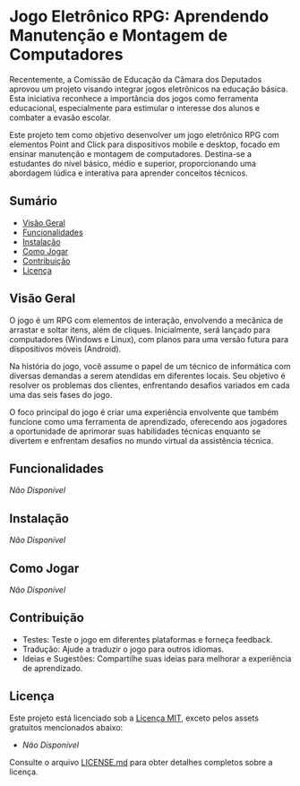 # Jogo Eletrônico RPG: Aprendendo Manutenção e Montagem de Computadores

Recentemente, a Comissão de Educação da Câmara dos Deputados aprovou um projeto visando integrar jogos eletrônicos na educação básica. Esta iniciativa reconhece a importância dos jogos como ferramenta educacional, especialmente para estimular o interesse dos alunos e combater a evasão escolar.

Este projeto tem como objetivo desenvolver um jogo eletrônico RPG com elementos Point and Click para dispositivos mobile e desktop, focado em ensinar manutenção e montagem de computadores. Destina-se a estudantes do nível básico, médio e superior, proporcionando uma abordagem lúdica e interativa para aprender conceitos técnicos.

## Sumário

- [Visão Geral](#visão-geral)
- [Funcionalidades](#funcionalidades)
- [Instalação](#instalação)
- [Como Jogar](#como-jogar)
- [Contribuição](#contribuição)
- [Licença](#licença)

## Visão Geral

O jogo é um RPG com elementos de interação, envolvendo a mecânica de arrastar e soltar itens, além de cliques. Inicialmente, será lançado para computadores (Windows e Linux), com planos para uma versão futura para dispositivos móveis (Android).

Na história do jogo, você assume o papel de um técnico de informática com diversas demandas a serem atendidas em diferentes locais. Seu objetivo é resolver os problemas dos clientes, enfrentando desafios variados em cada uma das seis fases do jogo.

O foco principal do jogo é criar uma experiência envolvente que também funcione como uma ferramenta de aprendizado, oferecendo aos jogadores a oportunidade de aprimorar suas habilidades técnicas enquanto se divertem e enfrentam desafios no mundo virtual da assistência técnica.

## Funcionalidades

*Não Disponível*

## Instalação

*Não Disponível*

## Como Jogar

*Não Disponível*

## Contribuição

- Testes: Teste o jogo em diferentes plataformas e forneça feedback.
- Tradução: Ajude a traduzir o jogo para outros idiomas.
- Ideias e Sugestões: Compartilhe suas ideias para melhorar a experiência de aprendizado.

## Licença

Este projeto está licenciado sob a [Licença MIT](https://opensource.org/licenses/MIT), exceto pelos assets gratuitos mencionados abaixo:

- *Não Disponível*
<!-- - [Nome do Asset Gratuito](link para o asset): Autor do Asset Gratuito -->

Consulte o arquivo [LICENSE.md](LICENSE.md) para obter detalhes completos sobre a licença.
